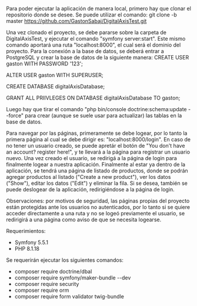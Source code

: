 Para poder ejecutar la aplicación de manera local, primero hay que clonar el repositorio donde se desee. Se puede utilizar el comando:
git clone -b master https://github.com/GastonSabaj/DigitalAxisTest.git

Una vez clonado el proyecto, se debe pararse sobre la carpeta de DigitalAxisTest, y ejecutar el comando "symfony server:start". Este mismo comando aportará una ruta "localhost:8000", el cual será el dominio del proyecto.
Para la conexión a la base de datos, se deberá entrar a PostgreSQL y crear la base de datos de la siguiente manera:
CREATE USER gaston WITH PASSWORD '123';

ALTER USER gaston WITH SUPERUSER;

CREATE DATABASE digitalAxisDatabase;

GRANT ALL PRIIVLEGES ON DATABASE digitalAxisDatabase TO gaston;

  Luego hay que tirar el comando "php bin/console doctrine:schema:update --force" para crear (aunque se suele usar para actualizar) las tablas en la base de datos.
  
  Para navegar por las páginas, primeramente se debe logear, por lo tanto la primera página al cual se debe dirigir es: "localhost:8000/login". En caso de no tener un usuario creado, se puede apretár el botón de "You don't have an account? register here!", y te llevará a la página para registrar un usuario nuevo.
  Una vez creado el usuario, se redirigá a la página de login para finalmente logear a nuestra aplicación.
  Finalmente al estar ya dentro de la aplicación, se tendrá una página de listado de productos, donde se podrán agregar productos al listado ("Create a new product"), ver los datos ("Show"), editar los datos ("Edit") y eliminar la fila. Si se desea, también se puede deslogear de la aplicación, redirigiéndose a la página de login.
  
Observaciones: por motivos de seguridad, las páginas propias del proyecto están protegidas ante los usuarios no autenticados, por lo tanto si se quiere acceder directamente a una ruta y no se logeó previamente el usuario, se redirigirá a una página como aviso de que se necesita logearse.
  

Requerimientos:
- Symfony 5.5.1
- PHP 8.1.18

Se requerirán ejecutar los siguientes comandos:
- composer require doctrine/dbal
- composer require symfony/maker-bundle --dev
- composer require security
- composer require orm
- composer require form  validator twig-bundle

  
